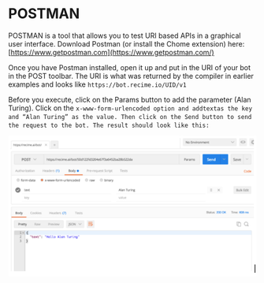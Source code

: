 # POSTMAN

POSTMAN is a tool that allows you to test URI based APIs in a graphical user interface. Download Postman (or install the Chome extension) here: [https://www.getpostman.com](https://www.getpostman.com/)

Once you have Postman installed, open it up and put in the URI of your bot in the POST toolbar. The URI is what was returned by the compiler in earlier examples and looks like `https://bot.recime.io/UID/v1`
  
Before you execute, click on the Params button to add the parameter \(Alan Turing\). Click on the `x-www-form-urlencoded option and addtextas the key and “Alan Turing” as the value. Then click on the Send button to send the request to the bot. The result should look like this:`

![](bot-1c.png)
